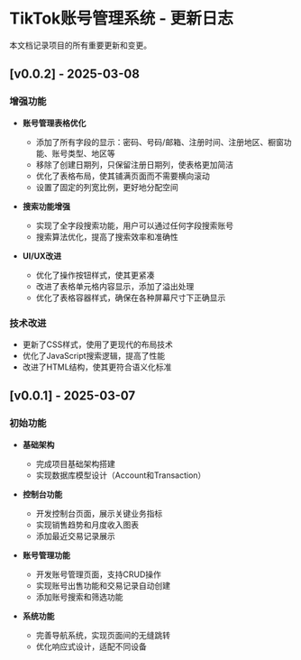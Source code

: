 # TikTok账号管理系统 - 更新日志

本文档记录项目的所有重要更新和变更。

## [v0.0.2] - 2025-03-08

### 增强功能
- **账号管理表格优化**
  - 添加了所有字段的显示：密码、号码/邮箱、注册时间、注册地区、橱窗功能、账号类型、地区等
  - 移除了创建日期列，只保留注册日期列，使表格更加简洁
  - 优化了表格布局，使其铺满页面而不需要横向滚动
  - 设置了固定的列宽比例，更好地分配空间

- **搜索功能增强**
  - 实现了全字段搜索功能，用户可以通过任何字段搜索账号
  - 搜索算法优化，提高了搜索效率和准确性

- **UI/UX改进**
  - 优化了操作按钮样式，使其更紧凑
  - 改进了表格单元格内容显示，添加了溢出处理
  - 优化了表格容器样式，确保在各种屏幕尺寸下正确显示

### 技术改进
- 更新了CSS样式，使用了更现代的布局技术
- 优化了JavaScript搜索逻辑，提高了性能
- 改进了HTML结构，使其更符合语义化标准

## [v0.0.1] - 2025-03-07

### 初始功能
- **基础架构**
  - 完成项目基础架构搭建
  - 实现数据库模型设计（Account和Transaction）

- **控制台功能**
  - 开发控制台页面，展示关键业务指标
  - 实现销售趋势和月度收入图表
  - 添加最近交易记录展示

- **账号管理功能**
  - 开发账号管理页面，支持CRUD操作
  - 实现账号出售功能和交易记录自动创建
  - 添加账号搜索和筛选功能

- **系统功能**
  - 完善导航系统，实现页面间的无缝跳转
  - 优化响应式设计，适配不同设备
